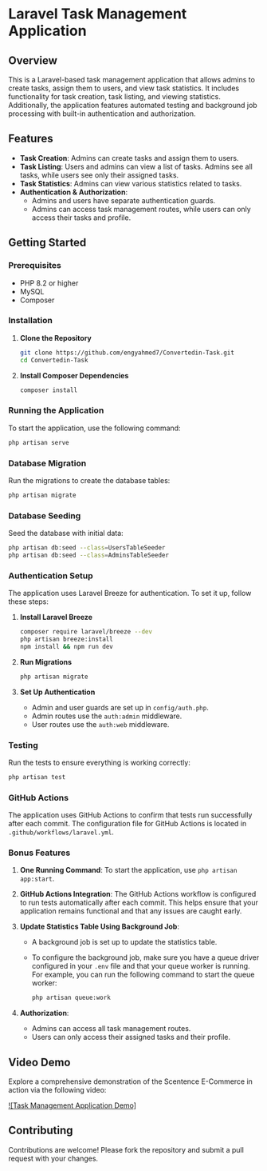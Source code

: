 # Laravel Task Management Application

## Overview

This is a Laravel-based task management application that allows admins to create tasks, assign them to users, and view task statistics. It includes functionality for task creation, task listing, and viewing statistics. Additionally, the application features automated testing and background job processing with built-in authentication and authorization.

## Features

- **Task Creation**: Admins can create tasks and assign them to users.
- **Task Listing**: Users and admins can view a list of tasks. Admins see all tasks, while users see only their assigned tasks.
- **Task Statistics**: Admins can view various statistics related to tasks.
- **Authentication & Authorization**: 
  - Admins and users have separate authentication guards.
  - Admins can access task management routes, while users can only access their tasks and profile.

## Getting Started

### Prerequisites

- PHP 8.2 or higher
- MySQL
- Composer

### Installation

1. **Clone the Repository**

    ```bash
    git clone https://github.com/engyahmed7/Convertedin-Task.git
    cd Convertedin-Task
    ```

2. **Install Composer Dependencies**

    ```bash
    composer install
    ```

### Running the Application

To start the application, use the following command:

```bash
php artisan serve
```

### Database Migration

Run the migrations to create the database tables:

```bash
php artisan migrate
```

### Database Seeding

Seed the database with initial data:

```bash
php artisan db:seed --class=UsersTableSeeder
php artisan db:seed --class=AdminsTableSeeder
```

### Authentication Setup

The application uses Laravel Breeze for authentication. To set it up, follow these steps:

1. **Install Laravel Breeze**

    ```bash
    composer require laravel/breeze --dev
    php artisan breeze:install
    npm install && npm run dev
    ```

2. **Run Migrations**

    ```bash
    php artisan migrate
    ```

3. **Set Up Authentication**

    - Admin and user guards are set up in `config/auth.php`.
    - Admin routes use the `auth:admin` middleware.
    - User routes use the `auth:web` middleware.

### Testing

Run the tests to ensure everything is working correctly:

```bash
php artisan test
```

### GitHub Actions

The application uses GitHub Actions to confirm that tests run successfully after each commit. The configuration file for GitHub Actions is located in `.github/workflows/laravel.yml`.

### Bonus Features

1. **One Running Command**: To start the application, use `php artisan app:start`.

2. **GitHub Actions Integration**: The GitHub Actions workflow is configured to run tests automatically after each commit. This helps ensure that your application remains functional and that any issues are caught early.

3. **Update Statistics Table Using Background Job**:
    - A background job is set up to update the statistics table. 
    - To configure the background job, make sure you have a queue driver configured in your `.env` file and that your queue worker is running. For example, you can run the following command to start the queue worker:

      ```bash
      php artisan queue:work
      ```

4. **Authorization**:
    - Admins can access all task management routes.
    - Users can only access their assigned tasks and their profile.


## Video Demo

Explore a comprehensive demonstration of the Scentence E-Commerce in action via the following video:

[![Task Management Application Demo]](https://www.youtube.com/watch?v=KMaNQDfokpg)


## Contributing

Contributions are welcome! Please fork the repository and submit a pull request with your changes.

